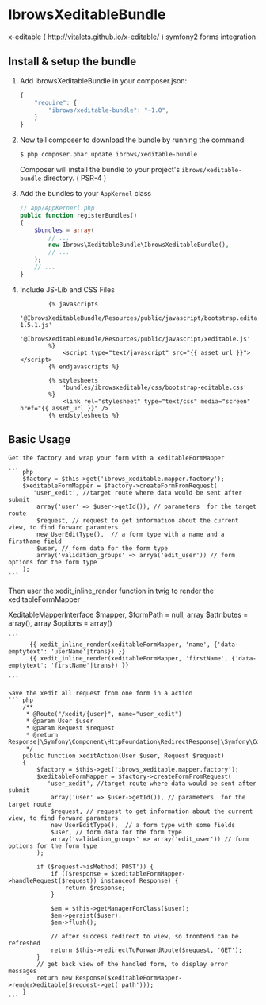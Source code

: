 IbrowsXeditableBundle
=============================

x-editable ( http://vitalets.github.io/x-editable/ ) symfony2 forms integration


Install & setup the bundle
--------------------------

1. Add IbrowsXeditableBundle in your composer.json:

	```js
	{
	    "require": {
	        "ibrows/xeditable-bundle": "~1.0",
	    }
	}
	```

2. Now tell composer to download the bundle by running the command:

    ``` bash
    $ php composer.phar update ibrows/xeditable-bundle
    ```

    Composer will install the bundle to your project's `ibrows/xeditable-bundle` directory. ( PSR-4 )

3. Add the bundles to your `AppKernel` class

    ``` php
    // app/AppKernerl.php
    public function registerBundles()
    {
        $bundles = array(
            // ...
            new Ibrows\XeditableBundle\IbrowsXeditableBundle(),
            // ...
        );
        // ...
    }
    ```

4. Include JS-Lib and CSS Files

    ```
            {% javascripts
                '@IbrowsXeditableBundle/Resources/public/javascript/bootstrap.editable-1.5.1.js'
                '@IbrowsXeditableBundle/Resources/public/javascript/xeditable.js'
            %}
                <script type="text/javascript" src="{{ asset_url }}"></script>
            {% endjavascripts %}
    ```



    ```
            {% stylesheets
                'bundles/ibrowsxeditable/css/bootstrap-editable.css'
            %}
                <link rel="stylesheet" type="text/css" media="screen" href="{{ asset_url }}" />
            {% endstylesheets %}
    ```


Basic Usage
-----------
    Get the factory and wrap your form with a xeditableFormMapper

    ``` php
        $factory = $this->get('ibrows_xeditable.mapper.factory');
        $xeditableFormMapper = $factory->createFormFromRequest(
           'user_xedit', //target route where data would be sent after submit
            array('user' => $user->getId()), // parameters  for the target route
            $request, // request to get information about the current view, to find forward paramters
            new UserEditType(),  // a form type with a name and a firstName field
            $user, // form data for the form type
            array('validation_groups' => arrya('edit_user')) // form options for the form type
        );
    ```


   Then user the  xedit_inline_render function in twig to render the  xeditableFormMapper

   XeditableMapperInterface $mapper, $formPath = null, array $attributes = array(), array $options = array()

    ```
          {{ xedit_inline_render(xeditableFormMapper, 'name', {'data-emptytext': 'userName'|trans}) }}
          {{ xedit_inline_render(xeditableFormMapper, 'firstName', {'data-emptytext': 'firstName'|trans}) }}

    ```

    Save the xedit all request from one form in a action
    ``` php
        /**
         * @Route("/xedit/{user}", name="user_xedit")
         * @param User $user
         * @param Request $request
         * @return Response|\Symfony\Component\HttpFoundation\RedirectResponse|\Symfony\Component\HttpFoundation\Response|void
         */
        public function xeditAction(User $user, Request $request)
        {
            $factory = $this->get('ibrows_xeditable.mapper.factory');
            $xeditableFormMapper = $factory->createFormFromRequest(
               'user_xedit', //target route where data would be sent after submit
                array('user' => $user->getId()), // parameters  for the target route
                $request, // request to get information about the current view, to find forward paramters
                new UserEditType(),  // a form type with some fields
                $user, // form data for the form type
                array('validation_groups' => array('edit_user')) // form options for the form type
            );

            if ($request->isMethod('POST')) {
                if (($response = $xeditableFormMapper->handleRequest($request)) instanceof Response) {
                    return $response;
                }

                $em = $this->getManagerForClass($user);
                $em->persist($user);
                $em->flush();

                // after success redirect to view, so frontend can be refreshed
                return $this->redirectToForwardRoute($request, 'GET');
            }
            // get back view of the handled form, to display error messages
            return new Response($xeditableFormMapper->renderXeditable($request->get('path')));
        }
    ```